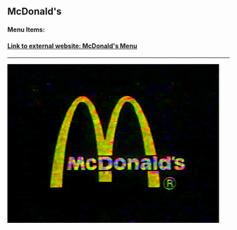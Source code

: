 ## McDonald's

#### Menu Items:
#### [Link to external website: McDonald's Menu](https://www.mcdonalds.com/us/en-us/full-menu.html)
---------------------------------------------------------------------------------------------------

![](image/mc.gif)
